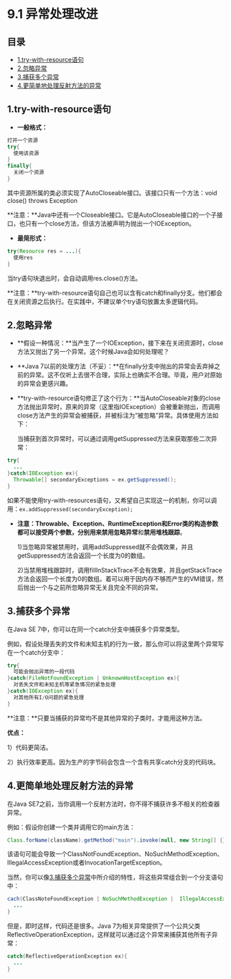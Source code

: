 # 9.1 异常处理改进

## 目录
* <a href="#1try-with-resource语句">1.try-with-resource语句</a>
* <a href="#2忽略异常">2.忽略异常</a>
* <a href="#3捕获多个异常">3.捕获多个异常</a>
* <a href="#4更简单地处理反射方法的异常">4.更简单地处理反射方法的异常</a>


## 1.try-with-resource语句
* **一般格式：**
```java
打开一个资源
try{
  使用该资源
}
finally{
  关闭一个资源
}
```
其中资源所属的类必须实现了AutoCloseable接口。该接口只有一个方法：void close() throws Exception

 **注意：**Java中还有一个Closeable接口。它是AutoCloseable接口的一个子接口，也只有一个close方法，但该方法被声明为抛出一个IOException。

* **最简形式：**
```java
try(Resource res = ...){
  使用res
}
```
当try语句块退出时，会自动调用res.close()方法。

 **注意：**try-with-resource语句自己也可以含有catch和finally分支。他们都会在关闭资源之后执行。在实践中，不建议单个try语句放置太多逻辑代码。

## 2.忽略异常
* **假设一种情况：**当产生了一个IOException，接下来在关闭资源时，close方法又抛出了另一个异常。这个时候Java会如何处理呢？

* **Java 7以前的处理方法（不妥）：**在finally分支中抛出的异常会丢弃掉之前的异常。这不仅听上去很不合理，实际上也确实不合理。毕竟，用户对原始的异常会更感兴趣。

* **try-with-resource语句修正了这个行为：**当AutoCloseable对象的close方法抛出异常时，原来的异常（这里指IOException）会被重新抛出，而调用close方法产生的异常会被捕获，并被标注为“被忽略”异常。具体使用方法如下：

  当捕获到首次异常时，可以通过调用getSuppressed方法来获取那些二次异常：
```java
try{
  ...
}catch(IOException ex){
  Throwable[] secondaryExceptions = ex.getSuppressed();
}
```
如果不能使用try-with-resources语句，又希望自己实现这一的机制，你可以调用：```ex.addSuppressed(secondaryException);```

* **注意：**Throwable、Exception、RuntimeException和Error类的构造参数都可以接受两个参数，分别用来**禁用忽略异常**和**禁用堆栈跟踪**。

  1)当忽略异常被禁用时，调用addSuppressed就不会偶效果，并且getSuppressed方法会返回一个长度为0的数组。

  2)当禁用堆栈跟踪时，调用fillInStackTrace不会有效果，并且getStackTrace方法会返回一个长度为0的数组。着可以用于因内存不够而产生的VM错误，然后抛出一个与之前所忽略异常无关且完全不同的异常。

## 3.捕获多个异常
在Java SE 7中，你可以在同一个catch分支中捕获多个异常类型。

例如，假设处理丢失的文件和未知主机的行为一致，那么你可以将这里两个异常写在一个catch分支中：
```Java
try{
  可能会抛出异常的一段代码
}catch(FileNotFoundException | UnknownHostException ex){
  对丢失文件和未知主机等紧急情况的紧急处理
}catch(IOException ex){
  对其他所有I/O问题的紧急处理
}
```
**注意：**只要当捕获的异常均不是其他异常的子类时，才能用这种方法。

**优点：**

1）代码更简洁。

2）执行效率更高。因为生产的字节码会包含一个含有共享catch分支的代码块。

## 4.更简单地处理反射方法的异常
在Java SE7之前，当你调用一个反射方法时，你不得不捕获许多不相关的检查器异常。

例如：假设你创建一个类并调用它的main方法：
```java
Class.forName(className).getMethod("main").invoke(null, new String[] {});
```
该语句可能会导致一个ClassNotFoundException、NoSuchMethodException、IllegalAccessException或者InvocationTargetException。

当然，你可以像[3.捕获多个异常](#3捕获多个异常)中所介绍的特性，将这些异常组合到一个分支语句中：
```java
cach(ClassNoteFoundException | NoSuchMethodException |  IllegalAccessException | InvocationTargetException ex) {
  ...
}
```
但是，即时这样，代码还是很多。Java 7为相关异常提供了一个公共父类ReflectiveOperationException，这样就可以通过这个异常来捕获其他所有子异常：
```java
catch(ReflectiveOperationException ex){
  ...
}
```
